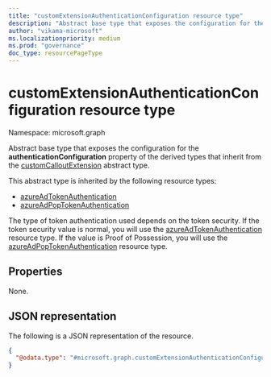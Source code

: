 ```yaml
---
title: "customExtensionAuthenticationConfiguration resource type"
description: "Abstract base type that exposes the configuration for the **authenticationConfiguration** property of the derived types that inherit from the customCalloutExtension abstract type"
author: "vikama-microsoft"
ms.localizationpriority: medium
ms.prod: "governance"
doc_type: resourcePageType
---
```


# customExtensionAuthenticationConfiguration resource type

Namespace: microsoft.graph

Abstract base type that exposes the configuration for the **authenticationConfiguration** property of the derived types that inherit from the [customCalloutExtension](customcalloutextension.md) abstract type.

This abstract type is inherited by the following resource types:
- [azureAdTokenAuthentication](../resources/azureadtokenauthentication.md)
- [azureAdPopTokenAuthentication](../resources/azureAdPopTokenAuthentication.md)

The type of token authentication used depends on the token security. If the token security value is normal, you will use the [azureAdTokenAuthentication](../resources/azureadtokenauthentication.md) resource type. If the value is Proof of Possession, you will use the [azureAdPopTokenAuthentication](../resources/azureAdPopTokenAuthentication.md) resource type.

## Properties

None.

## JSON representation

The following is a JSON representation of the resource.
<!-- {
  "blockType": "resource",
  "@odata.type": "microsoft.graph.customExtensionAuthenticationConfiguration",
  "abstract": true
}
-->

``` json
{ 
  "@odata.type": "#microsoft.graph.customExtensionAuthenticationConfiguration" 
} 
```
